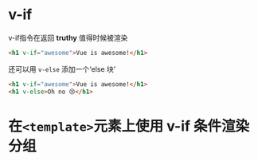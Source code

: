 # v-if

v-if指令在返回
**truthy**
值得时候被渲染

``` HTML
<h1 v-if="awesome">Vue is awesome!</h1>
```

还可以用
```v-else```
添加一个‘else 块’

``` HTML
<h1 v-if="awesome">Vue is awesome!</h1>
<h1 v-else>Oh no 😢</h1>
```





在```<template>```元素上使用 v-if 条件渲染分组
===